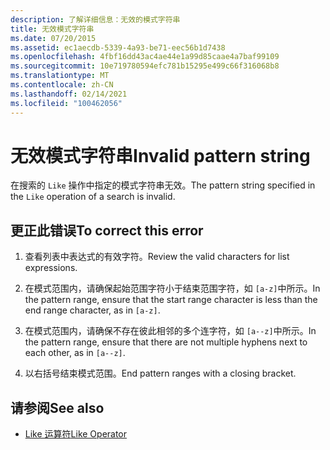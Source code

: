 ```yaml
---
description: 了解详细信息：无效的模式字符串
title: 无效模式字符串
ms.date: 07/20/2015
ms.assetid: ec1aecdb-5339-4a93-be71-eec56b1d7438
ms.openlocfilehash: 4fbf16dd43ac4ae44e1a99d85caae4a7baf99109
ms.sourcegitcommit: 10e719780594efc781b15295e499c66f316068b8
ms.translationtype: MT
ms.contentlocale: zh-CN
ms.lasthandoff: 02/14/2021
ms.locfileid: "100462056"
---
```

# <a name="invalid-pattern-string"></a><span data-ttu-id="41db8-103">无效模式字符串</span><span class="sxs-lookup"><span data-stu-id="41db8-103">Invalid pattern string</span></span>

<span data-ttu-id="41db8-104">在搜索的 `Like` 操作中指定的模式字符串无效。</span><span class="sxs-lookup"><span data-stu-id="41db8-104">The pattern string specified in the `Like` operation of a search is invalid.</span></span>  
  
## <a name="to-correct-this-error"></a><span data-ttu-id="41db8-105">更正此错误</span><span class="sxs-lookup"><span data-stu-id="41db8-105">To correct this error</span></span>  
  
1. <span data-ttu-id="41db8-106">查看列表中表达式的有效字符。</span><span class="sxs-lookup"><span data-stu-id="41db8-106">Review the valid characters for list expressions.</span></span>  
  
2. <span data-ttu-id="41db8-107">在模式范围内，请确保起始范围字符小于结束范围字符，如 `[a-z]`中所示。</span><span class="sxs-lookup"><span data-stu-id="41db8-107">In the pattern range, ensure that the start range character is less than the end range character, as in `[a-z]`.</span></span>  
  
3. <span data-ttu-id="41db8-108">在模式范围内，请确保不存在彼此相邻的多个连字符，如 `[a--z]`中所示。</span><span class="sxs-lookup"><span data-stu-id="41db8-108">In the pattern range, ensure that there are not multiple hyphens next to each other, as in `[a--z]`.</span></span>  
  
4. <span data-ttu-id="41db8-109">以右括号结束模式范围。</span><span class="sxs-lookup"><span data-stu-id="41db8-109">End pattern ranges with a closing bracket.</span></span>  
  
## <a name="see-also"></a><span data-ttu-id="41db8-110">请参阅</span><span class="sxs-lookup"><span data-stu-id="41db8-110">See also</span></span>

- [<span data-ttu-id="41db8-111">Like 运算符</span><span class="sxs-lookup"><span data-stu-id="41db8-111">Like Operator</span></span>](../language-reference/operators/like-operator.md)
